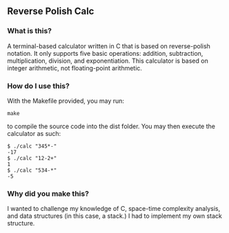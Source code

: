 ## Reverse Polish Calc
### What is this?
A terminal-based calculator written in C that is based on reverse-polish notation. It only supports five basic operations: addition, subtraction, multiplication, division, and exponentiation. This calculator is based on integer arithmetic, not floating-point arithmetic.

### How do I use this?
With the Makefile provided, you may run:
```shell
make
```
to compile the source code into the dist folder.
You may then execute the calculator as such:
```shell
$ ./calc "345*-"
-17
$ ./calc "12-2+"
1
$ ./calc "534-*"
-5
```

### Why did you make this?
I wanted to challenge my knowledge of C, space-time complexity analysis, and data structures (in this case, a stack.) I had to implement my own stack structure.
